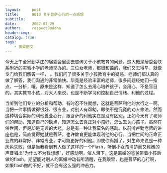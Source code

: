 ```yaml
---
layout:     post
title:      H010 关于菩萨心行的一点感想
subtitle:   
date:       2007-07-29
author:     respectBuddha
header-img: 
catalog: true
tags:
    - 黄粱旧文
---
```


今天上午全家到莘庄的居委会里面去咨询关于小孩教育的问题，这大概是居委会联系附近的实验小学的老师举办的。三位女老师，都很和蔼的，我们又去得早，就像专门给我们解答一样， 。我们问了很多关于小孩教育中的疑惑，老师们都认真的做了解答，我们沟通的非常愉快。毕竟是经验丰富的老师，很多问题经她们一指点、一分析，哦，原来是这样，知道了怎么去用心培养孩子，会用心，不是盲目的。其实教育小孩，对大人来说，也是不断学习和控制自己情绪、利他的过程。

当听到他们专业的分析和帮助，有时忍不住就想，这就是菩萨利他的大行之一啊。当把一件事情做得很好、很专业，对别人有帮助，即使不是究竟的劝人修法，然而这种切合实际的利他善业心行，跟菩萨的利他实在是没有区别。正如今天有了老师们的帮助，知道自己的缺点，知道怎么去真正对小孩好，怎么去关心孩子。虽然在俗世间，但是却是无言的大悲，总是有一种让我莫名的感动。以前听卢勤老师的讲座也是，简直觉得她就是菩萨，也许教育更能体现利他的心行。当把世间的正命正业做的非常好、非常专业，才可能更好的利他。即使你离婚了，对生命来说是一种灰色失败，但是当我看到有人做了这样的一个Flash，听到小女孩清楚而又稚嫩的声音唱出“为什么不为我想想”，好感动啊，催人泪下。这是离婚的爸爸带着小孩后做的flash，期望能对别人的离婚冲动有所清醒，在我眼里，也是菩萨的心行啊，如果flash做的不好，就不会有这么强的冲击力。
